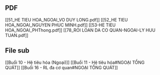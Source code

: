 ## PDF
[[51_HE TIEU HOA_NGOAI_VO DUY LONG.pdf]]
[[52_HE TIEU HOA_NGOAI_NGUYEN PHUC MINH.pdf]]
[[53-HE TIEU HOA_NGOAI_PHThong.pdf]]
[[78_ROI LOAN DA CO QUAN-NGOAI-LY HUU TUAN.pdf]]

## File sub
[[Buổi 10 - Hệ tiêu hóa (Ngoại)]]
[[Buổi 11 - Hệ tiêu hóa#NGOẠI TỔNG QUÁT]]
[[Buổi 16 - RL đa cơ quan#NGOẠI TỔNG QUÁT]]